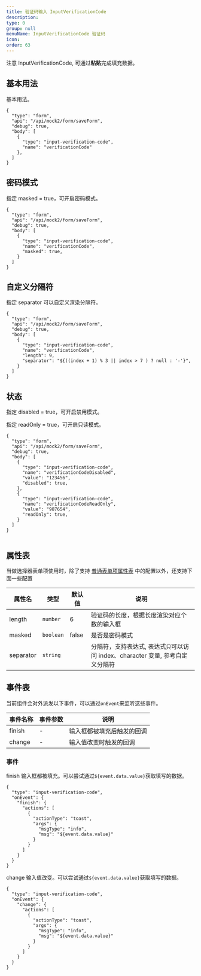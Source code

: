 ```yaml
---
title: 验证码输入 InputVerificationCode
description:
type: 0
group: null
menuName: InputVerificationCode 验证码
icon:
order: 63
---
```


注意 InputVerificationCode, 可通过<b>粘贴</b>完成填充数据。

## 基本用法

基本用法。

```schema: scope="body"
{
  "type": "form",
  "api": "/api/mock2/form/saveForm",
  "debug": true,
  "body": [
    {
      "type": "input-verification-code",
      "name": "verificationCode"
    },
  ]
}
```

## 密码模式

指定 masked = true，可开启密码模式。

```schema: scope="body"
{
  "type": "form",
  "api": "/api/mock2/form/saveForm",
  "debug": true,
  "body": [
    {
      "type": "input-verification-code",
      "name": "verificationCode",
      "masked": true,
    }
  ]
}
```

## 自定义分隔符

指定 separator 可以自定义渲染分隔符。

```schema: scope="body"
{
  "type": "form",
  "api": "/api/mock2/form/saveForm",
  "debug": true,
  "body": [
    {
      "type": "input-verification-code",
      "name": "verificationCode",
      "length": 9,
      "separator": "${((index + 1) % 3 || index > 7 ) ? null : '-'}",
    }
  ]
}
```

## 状态

<p>指定 disabled = true，可开启禁用模式。</p>
指定 readOnly = true，可开启只读模式。

```schema: scope="body"
{
  "type": "form",
  "api": "/api/mock2/form/saveForm",
  "debug": true,
  "body": [
    {
      "type": "input-verification-code",
      "name": "verificationCodeDisabled",
      "value": "123456",
      "disabled": true,
    },
    {
      "type": "input-verification-code",
      "name": "verificationCodeReadOnly",
      "value": "987654",
      "readOnly": true,
    }
  ]
}


```

## 属性表

当做选择器表单项使用时，除了支持 [普通表单项属性表](./formitem#%E5%B1%9E%E6%80%A7%E8%A1%A8) 中的配置以外，还支持下面一些配置

| 属性名    | 类型      | 默认值 | 说明                                                                           |
| --------- | --------- | ------ | ------------------------------------------------------------------------------ |
| length    | `number`  | 6      | 验证码的长度，根据长度渲染对应个数的输入框                                     |
| masked    | `boolean` | false  | 是否是密码模式                                                                 |
| separator | `string`  |        | 分隔符，支持表达式, 表达式`只`可以访问 index、character 变量, 参考自定义分隔符 |

## 事件表

当前组件会对外派发以下事件，可以通过`onEvent`来监听这些事件。

| 事件名称 | 事件参数 | 说明                       |
| -------- | -------- | -------------------------- |
| finish   | -        | 输入框都被填充后触发的回调 |
| change   | -        | 输入值改变时触发的回调     |

### 事件

finish 输入框都被填充。可以尝试通过`${event.data.value}`获取填写的数据。

```schema: scope="body"
{
  "type": "input-verification-code",
  "onEvent": {
    "finish": {
      "actions": [
        {
          "actionType": "toast",
          "args": {
            "msgType": "info",
            "msg": "${event.data.value}"
          }
        }
      ]
    }
  }
}
```

change 输入值改变。可以尝试通过`${event.data.value}`获取填写的数据。

```schema: scope="body"
{
  "type": "input-verification-code",
  "onEvent": {
    "change": {
      "actions": [
        {
          "actionType": "toast",
          "args": {
            "msgType": "info",
            "msg": "${event.data.value}"
          }
        }
      ]
    }
  }
}
```
